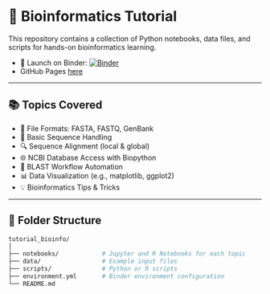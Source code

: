 # 🧬 Bioinformatics Tutorial

This repository contains a collection of Python notebooks, data files, and scripts for hands-on bioinformatics learning.

- 🔬 Launch on Binder: [![Binder](https://mybinder.org/badge_logo.svg)](https://mybinder.org/v2/gh/gjblagojce/tutorial_bioinfo_python/main?urlpath=lab)
- GitHub Pages [here](https://gjblagojce.github.io/tutorial_bioinfo_python/)
---

## 📚 Topics Covered

- 📂 File Formats: FASTA, FASTQ, GenBank
- 🧪 Basic Sequence Handling
- 🔍 Sequence Alignment (local & global)
- 🌐 NCBI Database Access with Biopython
- 🚀 BLAST Workflow Automation
- 📊 Data Visualization (e.g., matplotlib, ggplot2)
- 💡 Bioinformatics Tips & Tricks

---

## 📁 Folder Structure

```bash
tutorial_bioinfo/
│
├── notebooks/            # Jupyter and R Notebooks for each topic
├── data/                 # Example input files
├── scripts/              # Python or R scripts
├── environment.yml       # Binder environment configuration
└── README.md
